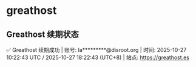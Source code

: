 # greathost

## Greathost 续期状态

<!-- GREATHOST-RENEW-STATUS:START -->
✅ Greathost 续期成功 | 账号: la*********@disroot.org | 时间: 2025-10-27 10:22:43 UTC / 2025-10-27 18:22:43 (UTC+8) | 站点: https://greathost.es
<!-- GREATHOST-RENEW-STATUS:END -->

